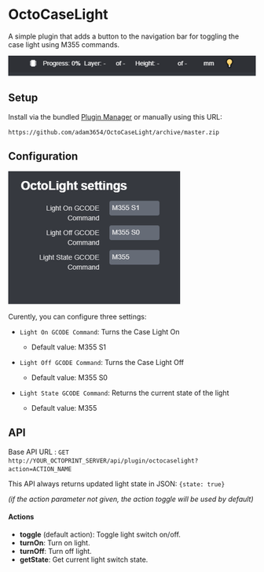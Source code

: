 # OctoCaseLight
A simple plugin that adds a button to the navigation bar for toggling the case light using M355 commands.

![WebUI interface](img/screenshot.png)

## Setup
Install via the bundled [Plugin Manager](https://docs.octoprint.org/en/master/bundledplugins/pluginmanager.html)
or manually using this URL:

	https://github.com/adam3654/OctoCaseLight/archive/master.zip

## Configuration
![Settings panel](img/settings.png)

Curently, you can configure three settings:
- `Light On GCODE Command`: Turns the Case Light On
	- Default value: M355 S1
	
- `Light Off GCODE Command`: Turns the Case Light Off
	- Default value: M355 S0

- `Light State GCODE Command`: Returns the current state of the light
	- Default value: M355
## API
Base API URL : `GET http://YOUR_OCTOPRINT_SERVER/api/plugin/octocaselight?action=ACTION_NAME`

This API always returns updated light state in JSON: `{state: true}`

_(if the action parameter not given, the action toggle will be used by default)_
#### Actions
- **toggle** (default action): Toggle light switch on/off.
- **turnOn**: Turn on light.
- **turnOff**: Turn off light.
- **getState**: Get current light switch state.

